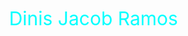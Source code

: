<p align="center">
  <svg width="100%" height="100">
    <text x="0" y="50" font-size="30" fill="cyan">
      <animate attributeName="x" from="0" to="80%" dur="4s" begin="0s" repeatCount="indefinite" direction="alternate"/>
      Dinis Jacob Ramos
    </text>
  </svg>
</p>
